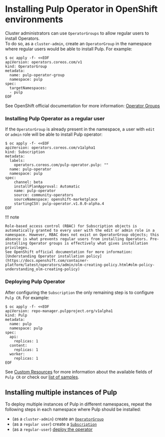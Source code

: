# Installing Pulp Operator in OpenShift environments

Cluster administrators can use `OperatorGroups` to allow regular users to install Operators.  
To do so, as a `cluster-admin`, create an `OperatorGroup` in the namespace where regular
users would be able to install Pulp. For example:
```
$ oc apply -f- <<EOF
apiVersion: operators.coreos.com/v1
kind: OperatorGroup
metadata:
  name: pulp-operator-group
  namespace: pulp
spec:
  targetNamespaces:
  - pulp
EOF
```

See OpenShift official documentation for more information: [Operator Groups](https://docs.openshift.com/container-platform/latest/operators/understanding/olm/olm-understanding-operatorgroups.html#olm-understanding-operatorgroups)


### Installing Pulp Operator as a regular user

If the `OperatorGroup` is already present in the namespace, a user with `edit` or `admin` role will be able to install Pulp operator:
```
$ oc apply -f- <<EOF
apiVersion: operators.coreos.com/v1alpha1
kind: Subscription
metadata:
  labels:
    operators.coreos.com/pulp-operator.pulp: ""
  name: pulp-operator
  namespace: pulp
spec:
    channel: beta
    installPlanApproval: Automatic
    name: pulp-operator
    source: community-operators
    sourceNamespace: openshift-marketplace
    startingCSV: pulp-operator.v1.0.0-alpha.4
EOF
```

!!! note

    Role-based access control (RBAC) for Subscription objects is automatically granted to every user with the edit or admin role in a namespace. However, RBAC does not exist on OperatorGroup objects; this absence is what prevents regular users from installing Operators. Pre-installing Operator groups is effectively what gives installation privileges.  
    See OpenShift official documentation for more information: [Understanding Operator installation policy](https://docs.openshift.com/container-platform/latest/operators/admin/olm-creating-policy.html#olm-policy-understanding_olm-creating-policy)



### Deploying Pulp Operator

After configuring the `Subscription` the only remaining step is to configure `Pulp CR`.
For example:
```
$ oc apply -f- <<EOF
apiVersion: repo-manager.pulpproject.org/v1alpha1
kind: Pulp
metadata:
  name: pulp
  namespace: pulp
spec:
  api:
    replicas: 1
  content:
    replicas: 1
  worker:
    replicas: 1
EOF
```

See [Custom Resources](/pulp_operator/pulp/) for more information about the available fields of `Pulp CR` or check our [list of samples](https://github.com/pulp/pulp-operator/tree/main/config/samples).


## Installing multiple instances of Pulp

To deploy multiple instances of Pulp in different namespaces, repeat the following steps in each namespace where Pulp should be installed:

* (as a `cluster-admin`) create an [`OperatorGroup`](/pulp_operator/install/install/)
* (as a `regular user`) create a [`Subscription`](#installing-pulp-operator-as-a-regular-user)
* (as a `regular-user`) [deploy the operator](#deploying-pulp-operator)
